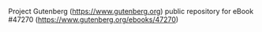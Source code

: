 Project Gutenberg (https://www.gutenberg.org) public repository for eBook #47270 (https://www.gutenberg.org/ebooks/47270)
